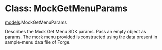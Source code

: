# Class: MockGetMenuParams

[models](../wiki/models).MockGetMenuParams

Describes the Mock Get Menu SDK params. Pass an empty object as params. The mock menu provided is constructed using the data present in sample-menu data file of Forge.

